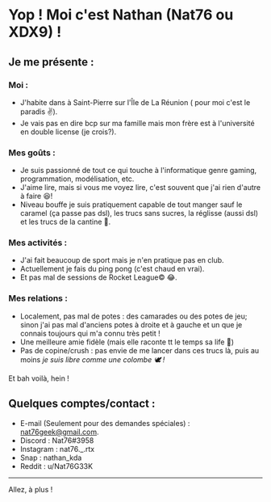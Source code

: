 # Yop ! Moi c'est Nathan (Nat76 ou XDX9) !

## Je me présente :

### Moi :

 - J'habite dans à Saint-Pierre sur l'Île de La Réunion ( pour moi c'est le paradis ✌).
 - Je vais pas en dire bcp sur ma famille mais mon frère est à l'université en double license (je crois?).

### Mes goûts :

 - Je suis passionné de tout ce qui touche à l'informatique genre gaming, programmation, modélisation, etc.
 - J'aime lire, mais si vous me voyez lire, c'est souvent que j'ai rien d'autre à faire 😆!
 - Niveau bouffe je suis pratiquement capable de tout manger sauf le caramel (ça passe pas dsl), les trucs sans sucres, la réglisse (aussi dsl) et les trucs de la cantine 🤮.

### Mes activités :

 - J'ai fait beaucoup de sport mais je n'en pratique pas en club.
 - Actuellement je fais du ping pong (c'est chaud en vrai).
 - Et pas mal de sessions de Rocket League© 😂.

### Mes relations :

 - Localement, pas mal de potes : des camarades ou des potes de jeu; sinon j'ai pas mal d'anciens potes à droite et à gauche et un que je connais toujours qui m'a connu très petit !
 - Une meilleure amie fidèle (mais elle raconte tt le temps sa life 🤣)
 - Pas de copine/crush : pas envie de me lancer dans ces trucs là, puis au moins *je suis libre comme une colombe 🕊 !*

Et bah voilà, hein !

## Quelques comptes/contact :

 - E-mail (Seulement pour des demandes spéciales) : nat76geek@gmail.com.
 - Discord : Nat76#3958
 - Instagram : nat76.\_.rtx
 - Snap : nathan_kda
 - Reddit : u/Nat76G33K

*** 

Allez, à plus !
 
